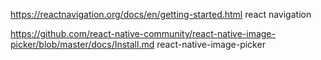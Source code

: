 


https://reactnavigation.org/docs/en/getting-started.html
react navigation



https://github.com/react-native-community/react-native-image-picker/blob/master/docs/Install.md
react-native-image-picker